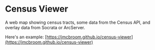 # Census Viewer
A web map showing census tracts, some data from the Census API, and overlay data from Socrata or ArcServer.

Here's an example: [https://jmcbroom.github.io/census-viewer](https://jmcbroom.github.io/census-viewer)
